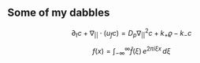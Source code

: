 ## Some of my dabbles

<!--Science
1. Gomboc
2. Singularities
3. Linear and non-linear
4. Patterns, patterns, patterns
5. When the history comes to bite...
-->
<!--Paintings-->

<!--Music-->
$$\partial_t c + \nabla_{||} \cdot(u_f c) = D_p \nabla_{||}^2 c + k_+ \varrho - k_- c$$

$$f(x) = \int_{-\infty}^\infty \hat f(\xi)\,e^{2 \pi i \xi x} \,d\xi$$